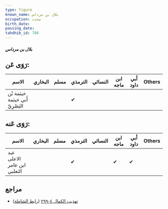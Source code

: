 ```yaml
---
type: figure
known_name: بلال بن مرداس
occupation: محدث
birth_date:
passing_date:
tahdhib_id: 786
---
```

##### بلال بن مرداس

## رَوَى عَن:
| الاسم                           | البخاري | مسلم | الترمذي | النسائي | ابن ماجه | أبي داود | Others |
| ------------------------------- | ------- | ---- | ------- | ------- | -------- | -------- | ------ |
| خيثمة بْن أَبي خيثمة البَصْرِيّ |         |      | ✔       |         |          |          |        |
## رَوَى عَنه:
| الاسم                       | البخاري | مسلم | الترمذي | النسائي | ابن ماجه | أبي داود | Others |
| --------------------------- | ------- | ---- | ------- | ------- | -------- | -------- | ------ |
| عبد الاعلى ابن عامر الثعلبي |         |      | ✔       |         | ✔        | ✔        |        |
## مراجع
- [تهذيب الكمال ٤-٢٩٩](obsidian://open?vault=Tahdhib-al-Kamal&file=Figures/٧٨٦-بلال%20بن%20مرداس) ([رابط الشاملة](https://shamela.ws/book/3722/1813))